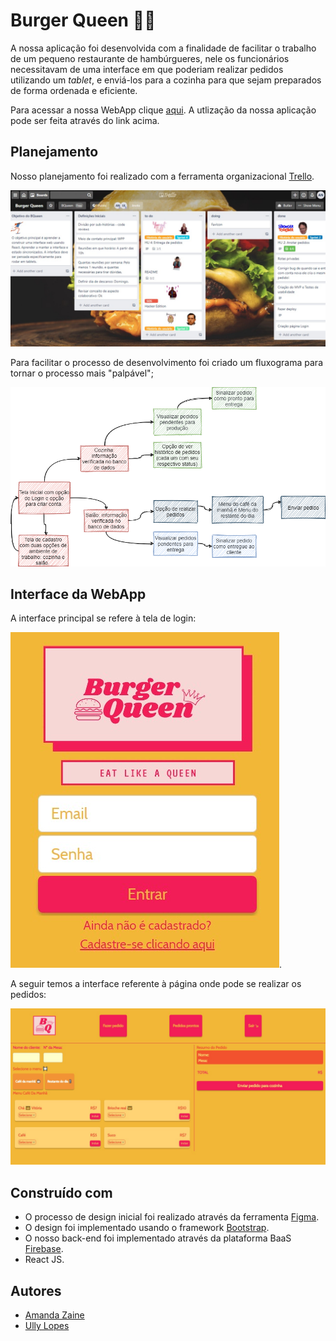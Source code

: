 # Burger Queen 👑🍔

A nossa aplicação foi desenvolvida com a finalidade de facilitar o trabalho de um pequeno restaurante de hambúrgueres, nele os funcionários necessitavam de uma interface em que poderiam realizar pedidos utilizando um _tablet_, e enviá-los para a cozinha para que sejam preparados de forma ordenada e eficiente.

Para acessar a nossa WebApp clique [aqui](https://burgerqueen-lab004.web.app/login).
A utlização da nossa aplicação pode ser feita através do link acima. 

## Planejamento

Nosso planejamento foi realizado com a ferramenta organizacional [Trello](https://trello.com/).

![Trello](https://github.com/AmandaZaine/SAP004-burger-queen/blob/master/b-queen/src/img/trello.jpeg)

Para facilitar o processo de desenvolvimento foi criado um fluxograma para tornar o processo mais "palpável";

![Fluxograma](https://github.com/AmandaZaine/SAP004-burger-queen/blob/master/b-queen/src/img/fluxograma-bqueen.png)

## Interface da WebApp
A interface principal se refere à tela de login:

![Login](https://github.com/AmandaZaine/SAP004-burger-queen/blob/master/b-queen/src/img/login.jpeg).

A seguir temos a interface referente à página onde pode se realizar os pedidos:

![Salao](https://github.com/AmandaZaine/SAP004-burger-queen/blob/master/b-queen/src/img/salon.jpeg)

## Construído com

- O processo de design inicial foi realizado através da ferramenta [Figma](https://www.figma.com/).
- O design foi implementado usando o framework [Bootstrap](https://getbootstrap.com/).
- O nosso back-end foi implementado através da plataforma BaaS [Firebase](https://firebase.google.com/).
- React JS.

## Autores

- [Amanda Zaine ](https://github.com/amandazaine)
- [Ully Lopes](https://github.com/ullylopes)
